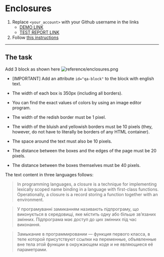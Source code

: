 # Enclosures

1. Replace `<your_account>` with your Github username in the links
   - [DEMO LINK](https://mariiafil.github.io/layout_enclosures/) <br>
   - [TEST REPORT LINK](https://mariiafil.github.io/layout_enclosures/report/html_report/)
2. Follow [this instructions](https://mate-academy.github.io/layout_task-guideline/)

---

## The task

Add 3 block as shown here ![reference/enclosures.png](reference/enclosures.png)

- [IMPORTANT] Add an attribute `id="qa-block"` to the block with english text.

- The width of each box is 350px (including all borders).
- You can find the exact values of colors by using an image editor program.
- The width of the redish border must be 1 pixel.
- The width of the bluish and yellowish borders must be 10 pixels (they, however,
  do not have to literally be borders of any HTML container).
- The space around the text must also be 10 pixels.
- The distance between the boxes and the edges of the page must be 20 pixels.
- The distance between the boxes themselves must be 40 pixels.

The text content in three languages follows:

> In programming languages, a closure is a technique for implementing lexically
> scoped name binding in a language with first-class functions. Operationally, a
> closure is a record storing a function together with an environment.

> У програмуванні замиканням називають підпрограму, що виконується в середовищі,
> яке містить одну або більше зв’язаних змінних. Підпрограма має доступ до цих
> змінних під час виконання.

> Замыкание в программировании — функция первого класса, в теле которой
> присутствуют ссылки на переменные, объявленные вне тела этой функции в
> окружающем коде и не являющиеся её параметрами.
